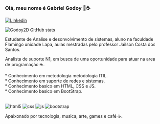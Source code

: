 ### Olá, meu nome é Gabriel Godoy 👋☕

[![Linkedin](https://img.shields.io/badge/LinkedIn-0077B5?style=for-the-badge&logo=linkedin&logoColor=white)](https://www.linkedin.com/in/gabriel-g-domingues/)

![Godoy2D GitHub stats](https://github-readme-stats.vercel.app/api?username=Godoy2D&show_icons=true&theme=synthwave)


Estudante de Analise e desonvolvimento de sistemas, aluno na faculdade Flamingo unidade Lapa, aulas mestradas pelo professor Jailson Costa dos Santos.

Analista de suporte N1, em busca de uma oportunidade para atuar na area de programação ☕.

° Conhecimento em metodologia metodologia ITIL.<br>
° Conhecimento em suporte de redes e sistemas. <br>
° Conhecimento basico em HTML, CSS e JS. <br>
° Conhecimento basico em BootStrap. <br>

<div style="display: inline_block"><br>
    <img align="center" alt="html5" src="https://img.shields.io/badge/HTML5-E34F26?style=for-the-badge&logo=html5&logoColor=white">
    <img align="center" alt="css" src="https://img.shields.io/badge/CSS3-1572B6?style=for-the-badge&logo=css3&logoColor=white">
    <img align="center" alt="js" src="https://img.shields.io/badge/JavaScript-323330?style=for-the-badge&logo=javascript&logoColor=F7DF1E">
    <img align="center" alt="bootstrap" src="https://img.shields.io/badge/Bootstrap-563D7C?style=for-the-badge&logo=bootstrap&logoColor=white">
</div>

Apaixonado por tecnologia, musica, arte, games e café ☕.
